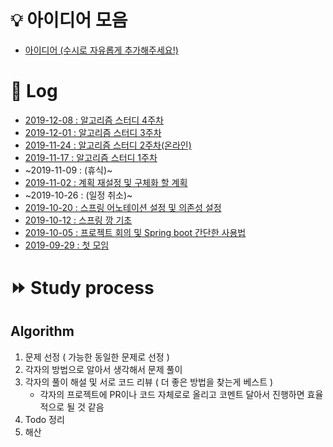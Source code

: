 # :bulb: 아이디어 모음
* [아이디어 (수시로 자유롭게 추가해주세요!)](https://github.com/haneunjung/todo/blob/master/ideas.md)

# :date: Log
* [2019-12-08 : 알고리즘 스터디 4주차][2019-12-08]
* [2019-12-01 : 알고리즘 스터디 3주차][2019-12-01]
* [2019-11-24 : 알고리즘 스터디 2주차(온라인)][2019-11-24]
* [2019-11-17 : 알고리즘 스터디 1주차][2019-11-17]
* ~2019-11-09 : (휴식)~
* [2019-11-02 : 계획 재설정 및 구체화 할 계획][2019-11-02]
* ~2019-10-26 : (일정 취소)~
* [2019-10-20 : 스프링 어노테이션 설정 및 의존성 설정][2019-10-20]
* [2019-10-12 : 스프링 깡 기초][2019-10-12]
* [2019-10-05 : 프로젝트 회의 및 Spring boot 간단한 사용법][2019-10-05]
* [2019-09-29 : 첫 모임][2019-09-29]

# :fast_forward: Study process
## Algorithm
1. 문제 선정 ( 가능한 동일한 문제로 선정 )
2. 각자의 방법으로 알아서 생각해서 문제 풀이
3. 각자의 풀이 해설 및 서로 코드 리뷰 ( 더 좋은 방법을 찾는게 베스트 )
   - 각자의 프로젝트에 PR이나 코드 자체로로 올리고 코멘트 달아서 진행하면 효율적으로 될 것 같음
4. Todo 정리
5. 해산

[2019-12-08]:https://github.com/haneunjung/todo/blob/master/log/2019-12-08.md "2019-12-08.md"
[2019-12-01]:https://github.com/haneunjung/todo/blob/master/log/2019-12-01.md "2019-12-01.md"
[2019-11-24]:https://github.com/haneunjung/todo/blob/master/log/2019-11-24.md "2019-11-24.md"
[2019-11-17]:https://github.com/haneunjung/todo/blob/master/log/2019-11-17.md "2019-11-17.md"
[2019-11-02]:https://github.com/haneunjung/todo/blob/master/log/2019-11-02.md "2019-11-02.md"
[2019-10-20]:https://github.com/haneunjung/todo/blob/master/log/2019-10-20.md "2019-10-20.md"
[2019-10-12]:https://github.com/haneunjung/todo/blob/master/log/2019-10-12.md "2019-10-12.md"
[2019-10-05]:https://github.com/haneunjung/todo/blob/master/log/2019-10-05.md "2019-10-05.md"
[2019-09-29]:https://github.com/haneunjung/todo/blob/master/log/2019-09-29.md "2019-09-29.md"
